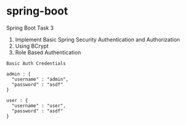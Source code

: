 # spring-boot
Spring Boot Task 3
1. Implement Basic Spring Security Authentication and Authorization
2. Using BCrypt
3. Role Based Authentication


```
Basic Auth Credentials

admin : {
  "username" : "admin",
  "password" : "asdf"
}

user : {
  "username" : "user",
  "password" : "asdf"
}

```
